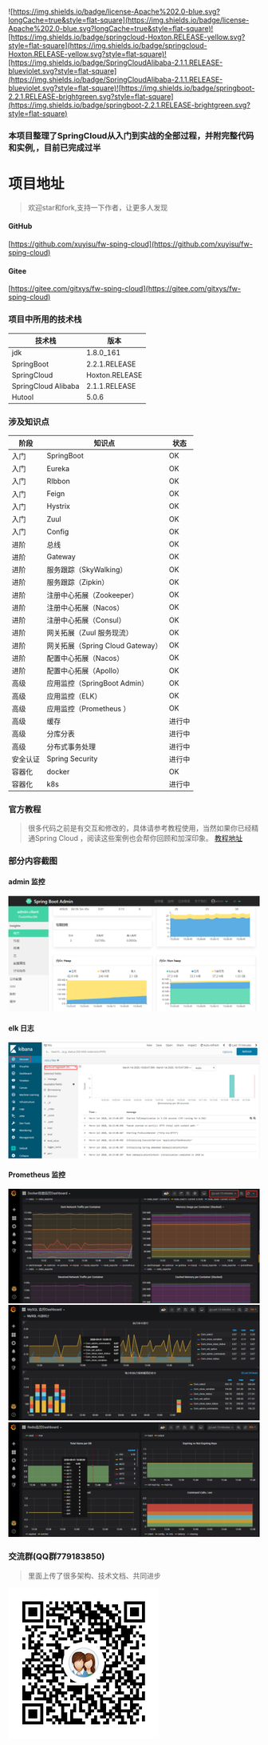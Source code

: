 ![https://img.shields.io/badge/license-Apache%202.0-blue.svg?longCache=true&style=flat-square](https://img.shields.io/badge/license-Apache%202.0-blue.svg?longCache=true&style=flat-square)![https://img.shields.io/badge/springcloud-Hoxton.RELEASE-yellow.svg?style=flat-square](https://img.shields.io/badge/springcloud-Hoxton.RELEASE-yellow.svg?style=flat-square)![https://img.shields.io/badge/SpringCloudAlibaba-2.1.1.RELEASE-blueviolet.svg?style=flat-square](https://img.shields.io/badge/SpringCloudAlibaba-2.1.1.RELEASE-blueviolet.svg?style=flat-square)![https://img.shields.io/badge/springboot-2.2.1.RELEASE-brightgreen.svg?style=flat-square](https://img.shields.io/badge/springboot-2.2.1.RELEASE-brightgreen.svg?style=flat-square)

### 本项目整理了SpringCloud从入门到实战的全部过程，并附完整代码和实例,，目前已完成过半
# 项目地址
>欢迎star和fork,支持一下作者，让更多人发现
#### GitHub
[https://github.com/xuyisu/fw-sping-cloud](https://github.com/xuyisu/fw-sping-cloud)
#### Gitee
[https://gitee.com/gitxys/fw-sping-cloud](https://gitee.com/gitxys/fw-sping-cloud)
 
### 项目中所用的技术栈
|  技术栈   |  版本 |
| --- | --- |
|  jdk |   1.8.0_161  |
|  SpringBoot   | 2.2.1.RELEASE   |
|  SpringCloud   | Hoxton.RELEASE   |
|  SpringCloud Alibaba   | 2.1.1.RELEASE   |
|  Hutool   | 5.0.6   |
 
### 涉及知识点
|   阶段  |  知识点   | 状态   |
| --- | --- |--- |
| 入门    |   SpringBoot  |   OK  |
| 入门    |   Eureka|   OK  |
| 入门    |   RIbbon|   OK  |
| 入门    |   Feign|   OK  |
| 入门    |   Hystrix|   OK  |
| 入门    |   Zuul|   OK  |
| 入门    |   Config|   OK  |
| 进阶    |   总线|   OK  |
| 进阶    |   Gateway|   OK |
| 进阶    |   服务跟踪（SkyWalking）|   OK  |
| 进阶    |   服务跟踪（Zipkin）|   OK  |
| 进阶    |   注册中心拓展（Zookeeper）|   OK |
| 进阶    |   注册中心拓展（Nacos）|   OK |
| 进阶    |   注册中心拓展（Consul）|  OK |
| 进阶    |  网关拓展（Zuul 服务现流）|   OK  |
| 进阶    |  网关拓展（Spring Cloud Gateway）|   OK  |
| 进阶    |   配置中心拓展（Nacos）|  OK |
| 进阶    |   配置中心拓展（Apollo）|  OK |
| 高级    |   应用监控（SpringBoot Admin）|   OK  |
| 高级    |   应用监控（ELK）|   OK  |
| 高级    |   应用监控（Prometheus ）|  OK  |
| 高级    |   缓存 |   进行中  |
| 高级    | 分库分表  |  进行中  |
| 高级    | 分布式事务处理  |  进行中  |
| 安全认证 |   Spring Security |   进行中  |
| 容器化   |   docker |   OK  |
| 容器化   |   k8s|   进行中  |

 
### 官方教程
 >很多代码之前是有交互和修改的，具体请参考教程使用，当然如果你已经精通Spring Cloud ，阅读这些案例也会帮你回顾和加深印象。
 [教程地址](https://www.kancloud.cn/xuyisu/springcloud_springboot)

 
### 部分内容截图
#### admin 监控
![](images/admin.png)
#### elk 日志
![](images/elk.png)
#### Prometheus  监控
![](images/dockerjk.png)
![](images/mysqljk.png)
![](images/redisjk.png)

### 交流群(QQ群779183850)
>里面上传了很多架构、技术文档、共同进步

![](images/security技术交流群二维码.png)


